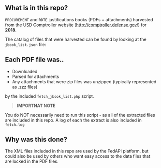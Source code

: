## What is in this repo?

`PROCUREMENT` and `RDTE` justifications books (PDFs + attachments) harvested from the USD Comptroller website (http://comptroller.defense.gov/) for **2018**.


The catalog of files that were harvested can be found by looking at the `jbook_list.json` file:

## Each PDF file was..

- Downloaded
- Parsed for attachments
- Any attachments that were zip files was unzipped (typically represented as .zzz files)

by the included `fetch_jbook_list.php` script.


> **IMPORTNAT NOTE**
>
You do NOT necessarily need to run this script - as all of the extracted files are included in this repo.  A log of each the extract is also included in `fetch.log`


## Why was this done?

The XML files included in this repo are used by the FedAPI platform, but could also be used by others who want easy access to the data files that are locked in the PDF files.
